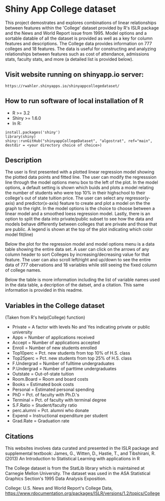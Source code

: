 # Shiny App College dataset 
 This project demostrates and explores combinations of linear relationships between features within the 'College' dataset provided by R's ISLR package and the News and World Report issue from 1995. Model options and a sortable datable of all the dataset is provided as well as a key for column features and descriptions. The College data provides information on 777 colleges and 18 features. The data is useful for constructing and analyzing relationships between features such as cost of attendance, admissions stats, faculty stats, and more (a detailed list is provided below).  

## Visit website running on shinyapp.io server:
```
https://rwahler.shinyapps.io/shinyappcollegedataset/
```

## How to run software of local installation of R
- R >= 3.2
- Shiny >= 1.6.0
- In R:
```
install.packages('shiny')
library(shiny)
shiny::runGitHub("shinyappCollegeDataset", "algostrat", ref="main", destdir = <your directory choice of choice>)
```
## Description
The user is first presented with a plotted linear regression model showing the plotted data points and fitted line. The user can modify the regresssion line through the model options menu box to the left of the plot. In the model options, a default setting is shown which buids and plots a model relating the number of students who were top 10% in their highschool to their college's out of state tuition price. The user can select any regressor(y-axis) and predictor(x-axis) feature to create and plot a model on the the graph to the right. In the model options is the choice to choose between a linear model and a smoothed loess regression model. Lastly, there is an option to split the data into private/public subset to see how the data and models behave differently between colleges that are private and those that are public. A legend is shown at the top of the plot indicating which color model fit(line) 

Below the plot for the regression model and model options menu is a data table showing the entire data set. A user can click on the arrows of any column header to sort Colleges by increasing/decreasing value for that feature. The user can also scroll left/right and up/down to see the entire data of 777 obervations and 18 variables while still seeing the fixed column of college names. 

Below the table is more information including the list of variable names used in the data table, a decription of the datset, and a citation. This same information is provided in this readme.

## Variables in the College dataset 
(Taken from R's help(College) function)
- Private = A factor with levels No and Yes indicating private or public university
- Apps = Number of applications received
- Accept = Number of applications accepted
- Enroll = Number of new students enrolled
- Top10perc = Pct. new students from top 10% of H.S. class
- Top25perc = Pct. new students from top 25% of H.S. class
- F.Undergrad = Number of fulltime undergraduates
- P.Undergrad = Number of parttime undergraduates
- Outstate = Out-of-state tuition
- Room.Board = Room and board costs
- Books = Estimated book costs
- Personal = Estimated personal spending
- PhD = Pct. of faculty with Ph.D.'s
- Terminal = Pct. of faculty with terminal degree
- S.F.Ratio = Student/faculty ratio
- perc.alumni = Pct. alumni who donate
- Expend = Instructional expenditure per student
- Grad.Rate = Graduation rate

## Citations
This websites involves data curated and presented in the ISLR package and supplemental textbook:
James, G., Witten, D., Hastie, T., and Tibshirani, R. (2013) An Introduction to Statistical Learning with applications in R

The College dataset is from the StatLib library which is maintained at Carnegie Mellon University. The dataset was used in the ASA Statistical Graphics Section's 1995 Data Analysis Exposition.

College: U.S. News and World Report's College Data, https://www.rdocumentation.org/packages/ISLR/versions/1.2/topics/College

